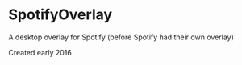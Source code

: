 # SpotifyOverlay
A desktop overlay for Spotify (before Spotify had their own overlay) 

Created early 2016
